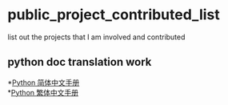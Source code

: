 # public_project_contributed_list
list out the projects that I am involved and contributed

## python doc translation work
  *[Python 简体中文手册](https://zhsj.github.io/python-docs-zh-cn/)  
  *[Python 繁体中文手册](https://github.com/python-doc-tw/python-docs-zh-tw)  


##
